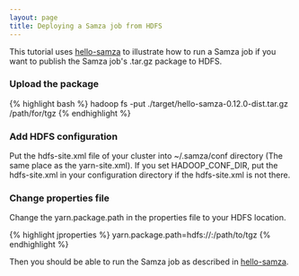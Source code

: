 ```yaml
---
layout: page
title: Deploying a Samza job from HDFS
---
```

<!--
   Licensed to the Apache Software Foundation (ASF) under one or more
   contributor license agreements.  See the NOTICE file distributed with
   this work for additional information regarding copyright ownership.
   The ASF licenses this file to You under the Apache License, Version 2.0
   (the "License"); you may not use this file except in compliance with
   the License.  You may obtain a copy of the License at

       http://www.apache.org/licenses/LICENSE-2.0

   Unless required by applicable law or agreed to in writing, software
   distributed under the License is distributed on an "AS IS" BASIS,
   WITHOUT WARRANTIES OR CONDITIONS OF ANY KIND, either express or implied.
   See the License for the specific language governing permissions and
   limitations under the License.
-->

This tutorial uses [hello-samza](../../../startup/hello-samza/{{site.version}}/) to illustrate how to run a Samza job if you want to publish the Samza job's .tar.gz package to HDFS.

### Upload the package

{% highlight bash %}
hadoop fs -put ./target/hello-samza-0.12.0-dist.tar.gz /path/for/tgz
{% endhighlight %}

### Add HDFS configuration

Put the hdfs-site.xml file of your cluster into ~/.samza/conf directory (The same place as the yarn-site.xml). If you set HADOOP\_CONF\_DIR, put the hdfs-site.xml in your configuration directory if the hdfs-site.xml is not there.

### Change properties file

Change the yarn.package.path in the properties file to your HDFS location.

{% highlight jproperties %}
yarn.package.path=hdfs://<hdfs name node ip>:<hdfs name node port>/path/to/tgz
{% endhighlight %}

Then you should be able to run the Samza job as described in [hello-samza](../../../startup/hello-samza/{{site.version}}/).
